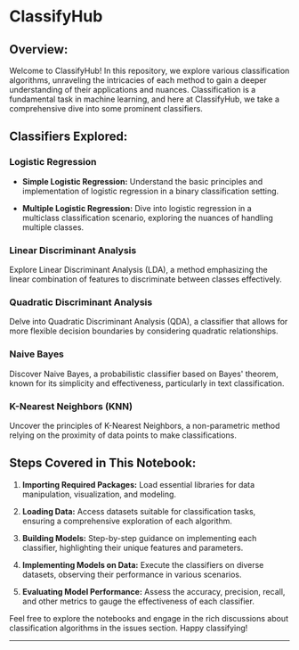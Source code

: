 # ClassifyHub

## Overview:

Welcome to ClassifyHub! In this repository, we explore various classification algorithms, unraveling the intricacies of each method to gain a deeper understanding of their applications and nuances. Classification is a fundamental task in machine learning, and here at ClassifyHub, we take a comprehensive dive into some prominent classifiers.

## Classifiers Explored:

### Logistic Regression
- **Simple Logistic Regression:**
  Understand the basic principles and implementation of logistic regression in a binary classification setting.

- **Multiple Logistic Regression:**
  Dive into logistic regression in a multiclass classification scenario, exploring the nuances of handling multiple classes.

### Linear Discriminant Analysis
Explore Linear Discriminant Analysis (LDA), a method emphasizing the linear combination of features to discriminate between classes effectively.

### Quadratic Discriminant Analysis
Delve into Quadratic Discriminant Analysis (QDA), a classifier that allows for more flexible decision boundaries by considering quadratic relationships.

### Naive Bayes
Discover Naive Bayes, a probabilistic classifier based on Bayes' theorem, known for its simplicity and effectiveness, particularly in text classification.

### K-Nearest Neighbors (KNN)
Uncover the principles of K-Nearest Neighbors, a non-parametric method relying on the proximity of data points to make classifications.

## Steps Covered in This Notebook:

1. **Importing Required Packages:**
   Load essential libraries for data manipulation, visualization, and modeling.

2. **Loading Data:**
   Access datasets suitable for classification tasks, ensuring a comprehensive exploration of each algorithm.

3. **Building Models:**
   Step-by-step guidance on implementing each classifier, highlighting their unique features and parameters.

4. **Implementing Models on Data:**
   Execute the classifiers on diverse datasets, observing their performance in various scenarios.

5. **Evaluating Model Performance:**
   Assess the accuracy, precision, recall, and other metrics to gauge the effectiveness of each classifier.

Feel free to explore the notebooks and engage in the rich discussions about classification algorithms in the issues section. Happy classifying!

---
